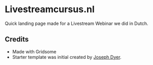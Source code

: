 # Livestreamcursus.nl

Quick landing page made for a Livestream Webinar we did in Dutch.

## Credits

* Made with Gridsome
* Starter template was initial created by [Joseph Dyer](https://github.com/josephdyer).
